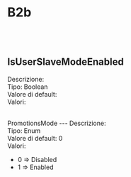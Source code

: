 # B2b

<br><br> 

IsUserSlaveModeEnabled 
---
Descrizione:   <br> 
Tipo: Boolean <br> 
Valore di default:  <br>
Valori:
<ul> 
</ul><br>
PromotionsMode 
---
Descrizione:   <br> 
Tipo: Enum <br> 
Valore di default: 0 <br>
Valori:
<ul> 
<li>0 => Disabled</li>
<li>1 => Enabled</li>
</ul><br>

